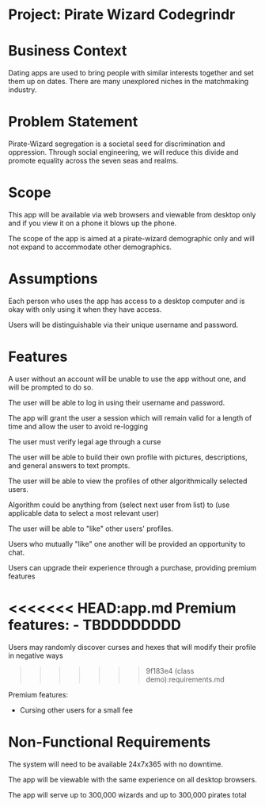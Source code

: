 # Project: Pirate Wizard Codegrindr

# Business Context

Dating apps are used to bring people with similar interests together and set them up on dates. There are many unexplored niches in the matchmaking industry.

# Problem Statement

Pirate-Wizard segregation is a societal seed for discrimination and oppression. Through social engineering, we will reduce this divide and promote equality across the seven seas and realms.

# Scope

This app will be available via web browsers and viewable from desktop only and if you view it on a phone it blows up the phone.

The scope of the app is aimed at a pirate-wizard demographic only and will not expand to accommodate other demographics.

# Assumptions 

Each person who uses the app has access to a desktop computer and is okay with only using it when they have access.

Users will be distinguishable via their unique username and password.

# Features

A user without an account will be unable to use the app without one, and will be prompted to do so.

The user will be able to log in using their username and password.

The app will grant the user a session which will remain valid for a length of time and allow the user to avoid re-logging

The user must verify legal age through a curse

The user will be able to build their own profile with pictures, descriptions, and general answers to text prompts.

The user will be able to view the profiles of other algorithmically selected users.

Algorithm could be anything from (select next user from list) to (use applicable data to select a most relevant user)

The user will be able to "like" other users' profiles.

Users who mutually "like" one another will be provided an opportunity to chat.

Users can upgrade their experience through a purchase, providing premium features

<<<<<<< HEAD:app.md
Premium features:
    - TBDDDDDDDD
=======
Users may randomly discover curses and hexes that will modify their profile in negative ways
>>>>>>> 9f183e4 (class demo):requirements.md

Premium features:
- Cursing other users for a small fee

# Non-Functional Requirements

The system will need to be available 24x7x365 with no downtime. 

The app will be viewable with the same experience on all desktop browsers.

The app will serve up to 300,000 wizards and up to 300,000 pirates total
